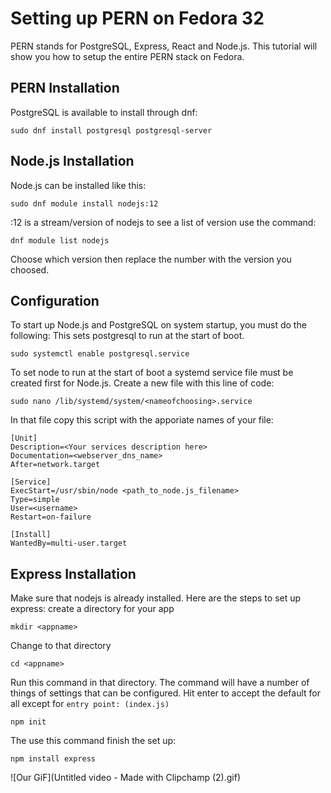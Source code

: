 # Setting up PERN on Fedora 32
PERN stands for PostgreSQL, Express, React and Node.js. This tutorial will show you how to setup the entire PERN stack on Fedora.

## PERN Installation
PostgreSQL is available to install through dnf:
```
sudo dnf install postgresql postgresql-server
```

## Node.js Installation
Node.js can be installed like this:
```
sudo dnf module install nodejs:12
```
:12 is a stream/version of nodejs to see a list of version use the command:
```
dnf module list nodejs
```
Choose which version then replace the number with the version you choosed.

## Configuration
To start up Node.js and PostgreSQL on system startup, you must do the following:
This sets postgresql to run at the start of boot.
```
sudo systemctl enable postgresql.service
```
To set node to run at the start of boot a systemd service file must be created first for Node.js. Create a new file with this line of code:
```
sudo nano /lib/systemd/system/<nameofchoosing>.service
```
In that file copy this script with the apporiate names of your file:
```
[Unit]
Description=<Your services description here>
Documentation=<webserver_dns_name>
After=network.target

[Service]
ExecStart=/usr/sbin/node <path_to_node.js_filename>
Type=simple
User=<username>
Restart=on-failure

[Install]
WantedBy=multi-user.target
```

## Express Installation
Make sure that nodejs is already installed. Here are the steps to set up express:
create a directory for your app
```
mkdir <appname>
```
Change to that directory
```
cd <appname>
```
Run this command in that directory. The command will have a number of things of settings that can be configured. Hit enter to accept the default for all except for ``entry point: (index.js)``
```
npm init
```
The use this command finish the set up:
```
npm install express
```
![Our GiF](Untitled video - Made with Clipchamp (2).gif)

